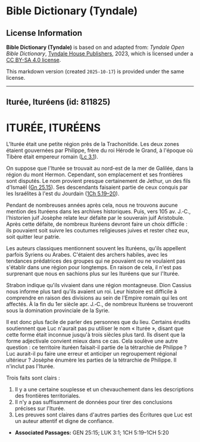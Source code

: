 # Bible Dictionary (Tyndale)

## License Information

**Bible Dictionary (Tyndale)** is based on and adapted from: _Tyndale Open Bible Dictionary_, [Tyndale House Publishers](https://tyndaleopenresources.com/), 2023, which is licensed under a [CC BY-SA 4.0 license](https://creativecommons.org/licenses/by-sa/4.0/legalcode.en).

This markdown version (created `2025-10-17`) is provided under the same license.



--------------------------------

## Iturée, Ituréens (id: 811825)

ITURÉE, ITURÉENS
================

L'Iturée était une petite région près de la Trachonitide. Les deux zones étaient gouvernées par Philippe, frère du roi Hérode le Grand, à l'époque où Tibère était empereur romain ([Lc 3\.1](https://ref.ly/Luke3:1)).

On suppose que l'Iturée se trouvait au nord\-est de la mer de Galilée, dans la région du mont Hermon. Cependant, son emplacement et ses frontières sont disputés. Le nom provient presque certainement de Jethur, un des fils d'Ismaël ([Gn 25\.15](https://ref.ly/Gen25:15)). Ses descendants faisaient partie de ceux conquis par les Israélites à l'est du Jourdain ([1Ch 5\.19–20](https://ref.ly/1Chr5:19-1Chr5:20)).

Pendant de nombreuses années après cela, nous ne trouvons aucune mention des Ituréens dans les archives historiques. Puis, vers 105 av. J.‑C., l'historien juif Josèphe relate leur défaite par le souverain juif Aristobule. Après cette défaite, de nombreux Ituréens devront faire un choix difficile : ils pouvaient soit suivre les coutumes religieuses juives et rester chez eux, soit quitter leur patrie.

Les auteurs classiques mentionnent souvent les Ituréens, qu'ils appellent parfois Syriens ou Arabes. C'étaient des archers habiles, avec les tendances prédatrices des groupes qui ne pouvaient ou ne voulaient pas s'établir dans une région pour longtemps. En raison de cela, il n'est pas surprenant que nous en sachions plus sur les Ituréens que sur l'Iturée.

Strabon indique qu'ils vivaient dans une région montagneuse. Dion Cassius nous informe plus tard qu'ils avaient un roi. Leur histoire est difficile à comprendre en raison des divisions au sein de l'Empire romain qui les ont affectés. À la fin du 1er siècle apr. J.‑C., de nombreux Ituréens se trouveront sous la domination provinciale de la Syrie.

Il est donc plus facile de parler des personnes que du lieu. Certains érudits soutiennent que Luc n'aurait pas pu utiliser le nom « Iturée », disant que cette forme était inconnue jusqu'à trois siècles plus tard. Ils disent que la forme adjectivale convient mieux dans ce cas. Cela soulève une autre question : ce territoire ituréen faisait\-il partie de la tétrarchie de Philippe ? Luc aurait\-il pu faire une erreur et anticiper un regroupement régional ultérieur ? Josèphe énumère les parties de la tétrarchie de Philippe. Il n'inclut pas l'Iturée.

Trois faits sont clairs :

1. Il y a une certaine souplesse et un chevauchement dans les descriptions des frontières territoriales.
2. Il n'y a pas suffisamment de données pour tirer des conclusions précises sur l'Iturée.
3. Les preuves sont claires dans d'autres parties des Écritures que Luc est un auteur attentif et digne de confiance.

* **Associated Passages:** GEN 25:15; LUK 3:1; 1CH 5:19–1CH 5:20

